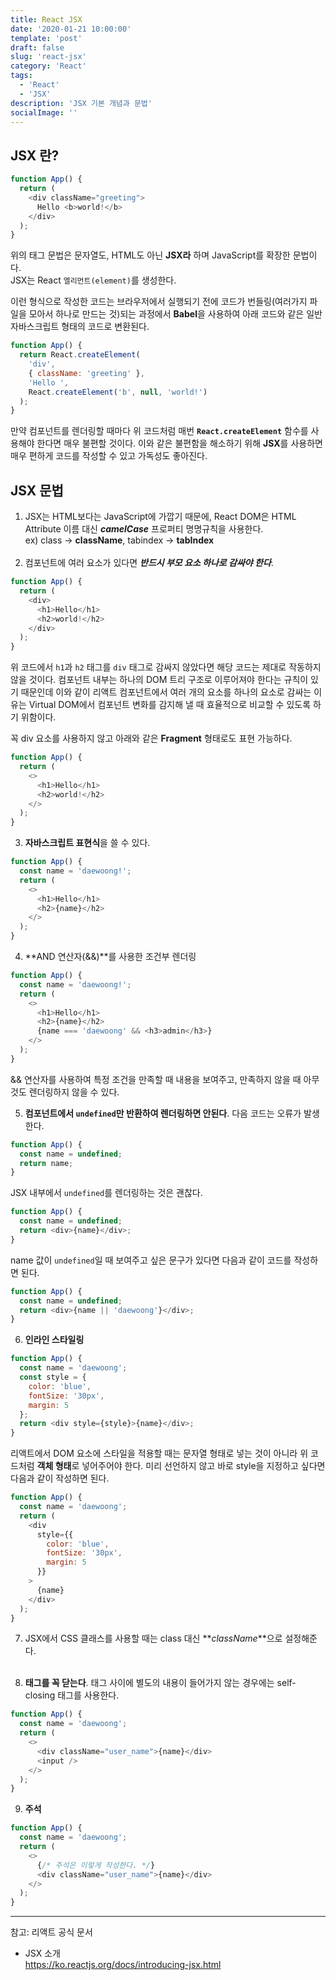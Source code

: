 ```yaml
---
title: React JSX
date: '2020-01-21 10:00:00'
template: 'post'
draft: false
slug: 'react-jsx'
category: 'React'
tags:
  - 'React'
  - 'JSX'
description: 'JSX 기본 개념과 문법'
socialImage: ''
---
```


## JSX 란?

```javascript
function App() {
  return (
    <div className="greeting">
      Hello <b>world!</b>
    </div>
  );
}
```

위의 태그 문법은 문자열도, HTML도 아닌 **JSX라** 하며 JavaScript를 확장한 문법이다.  
JSX는 React `엘리먼트(element)`를 생성한다.

이런 형식으로 작성한 코드는 브라우저에서 실행되기 전에 코드가 번들링(여러가지 파일을 모아서 하나로 만드는 것)되는 과정에서 **Babel**을 사용하여 아래 코드와 같은 일반 자바스크립트 형태의 코드로 변환된다.

```javascript
function App() {
  return React.createElement(
    'div',
    { className: 'greeting' },
    'Hello ',
    React.createElement('b', null, 'world!')
  );
}
```

만약 컴포넌트를 렌더링할 때마다 위 코드처럼 매번 **`React.createElement`** 함수를 사용해야 한다면 매우 불편할 것이다. 이와 같은 불편함을 해소하기 위해 **JSX**를 사용하면 매우 편하게 코드를 작성할 수 있고 가독성도 좋아진다.

## JSX 문법

1. JSX는 HTML보다는 JavaScript에 가깝기 때문에, React DOM은 HTML Attribute 이름 대신 _**camelCase**_ 프로퍼티 명명규칙을 사용한다.  
    ex) class -> **className**, tabindex -> **tabIndex**
   <br><br>
2. 컴포넌트에 여러 요소가 있다면 _**반드시 부모 요소 하나로 감싸야 한다**_.

```javascript
function App() {
  return (
    <div>
      <h1>Hello</h1>
      <h2>world!</h2>
    </div>
  );
}
```

위 코드에서 `h1`과 `h2` 태그를 `div` 태그로 감싸지 않았다면 해당 코드는 제대로 작동하지 않을 것이다. 컴포넌트 내부는 하나의 DOM 트리 구조로 이루어져야 한다는 규칙이 있기 때문인데 이와 같이 리액트 컴포넌트에서 여러 개의 요소를 하나의 요소로 감싸는 이유는 Virtual DOM에서 컴포넌트 변화를 감지해 낼 때 효율적으로 비교할 수 있도록 하기 위함이다.

꼭 div 요소를 사용하지 않고 아래와 같은 **Fragment** 형태로도 표현 가능하다.

```javascript
function App() {
  return (
    <>
      <h1>Hello</h1>
      <h2>world!</h2>
    </>
  );
}
```

3. **자바스크립트 표현식**을 쓸 수 있다.

```javascript
function App() {
  const name = 'daewoong!';
  return (
    <>
      <h1>Hello</h1>
      <h2>{name}</h2>
    </>
  );
}
```

4. **AND 연산자(&&)**를 사용한 조건부 렌더링

```javascript
function App() {
  const name = 'daewoong!';
  return (
    <>
      <h1>Hello</h1>
      <h2>{name}</h2>
      {name === 'daewoong' && <h3>admin</h3>}
    </>
  );
}
```

&& 연산자를 사용하여 특정 조건을 만족할 때 내용을 보여주고, 만족하지 않을 때 아무것도 렌더링하지 않을 수 있다.

5. **컴포넌트에서 `undefined`만 반환하여 렌더링하면 안된다**. 다음 코드는 오류가 발생한다.

```javascript
function App() {
  const name = undefined;
  return name;
}
```

JSX 내부에서 `undefined`를 렌더링하는 것은 괜찮다.

```javascript
function App() {
  const name = undefined;
  return <div>{name}</div>;
}
```

name 값이 `undefined`일 때 보여주고 싶은 문구가 있다면 다음과 같이 코드를 작성하면 된다.

```javascript
function App() {
  const name = undefined;
  return <div>{name || 'daewoong'}</div>;
}
```

6. **인라인 스타일링**

```javascript
function App() {
  const name = 'daewoong';
  const style = {
    color: 'blue',
    fontSize: '30px',
    margin: 5
  };
  return <div style={style}>{name}</div>;
}
```

리액트에서 DOM 요소에 스타일을 적용할 때는 문자열 형태로 넣는 것이 아니라 위 코드처럼 **객체 형태**로 넣어주어야 한다. 미리 선언하지 않고 바로 style을 지정하고 싶다면 다음과 같이 작성하면 된다.

```javascript
function App() {
  const name = 'daewoong';
  return (
    <div
      style={{
        color: 'blue',
        fontSize: '30px',
        margin: 5
      }}
    >
      {name}
    </div>
  );
}
```

7. JSX에서 CSS 클래스를 사용할 때는 class 대신 **_className_**으로 설정해준다.<br><br>

8. **태그를 꼭 닫는다**. 태그 사이에 별도의 내용이 들어가지 않는 경우에는 self-closing 태그를 사용한다.

```javascript
function App() {
  const name = 'daewoong';
  return (
    <>
      <div className="user_name">{name}</div>
      <input />
    </>
  );
}
```

9. **주석**

```javascript
function App() {
  const name = 'daewoong';
  return (
    <>
      {/* 주석은 이렇게 작성한다. */}
      <div className="user_name">{name}</div>
    </>
  );
}
```

<hr>

참고: 리액트 공식 문서

- JSX 소개  
  <https://ko.reactjs.org/docs/introducing-jsx.html>
